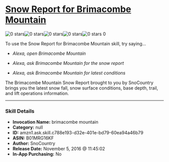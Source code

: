 # [Snow Report for Brimacombe Mountain](http://alexa.amazon.com/#skills/amzn1.ask.skill.c788e193-d32e-401e-bd79-60ea94a46b79)
![0 stars](../../images/ic_star_border_black_18dp_1x.png)![0 stars](../../images/ic_star_border_black_18dp_1x.png)![0 stars](../../images/ic_star_border_black_18dp_1x.png)![0 stars](../../images/ic_star_border_black_18dp_1x.png)![0 stars](../../images/ic_star_border_black_18dp_1x.png) 0

To use the Snow Report for Brimacombe Mountain skill, try saying...

* *Alexa, open Brimacombe Mountain*

* *Alexa, ask Brimacombe Mountain for the snow report*

* *Alexa, ask Brimacombe Mountain for latest conditions*

The Brimacombe Mountain Snow Report brought to you by SnoCountry brings you the latest snow fall, snow surface conditions,  base depth, trail, and lift operations information.

***

### Skill Details

* **Invocation Name:** brimacombe mountain
* **Category:** null
* **ID:** amzn1.ask.skill.c788e193-d32e-401e-bd79-60ea94a46b79
* **ASIN:** B01MRG16KF
* **Author:** SnoCountry
* **Release Date:** November 5, 2016 @ 11:45:02
* **In-App Purchasing:** No
